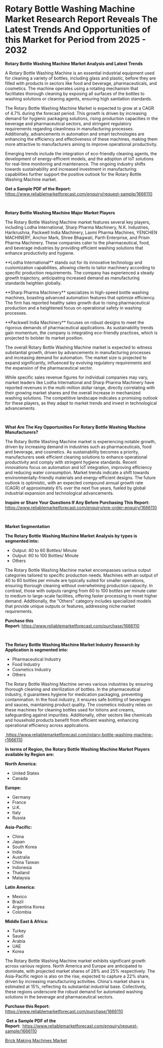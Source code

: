 <p><h1>Rotary Bottle Washing Machine Market Research Report Reveals The Latest Trends And Opportunities of this Market for Period from 2025 - 2032</h1></p><p><strong>Rotary Bottle Washing Machine Market Analysis and Latest Trends</strong></p>
<p><p>A Rotary Bottle Washing Machine is an essential industrial equipment used for cleaning a variety of bottles, including glass and plastic, before they are filled with products in sectors like food and beverage, pharmaceuticals, and cosmetics. The machine operates using a rotating mechanism that facilitates thorough cleaning by exposing all surfaces of the bottles to washing solutions or cleaning agents, ensuring high sanitation standards.</p><p>The Rotary Bottle Washing Machine Market is expected to grow at a CAGR of 4.7% during the forecast period. This growth is driven by increasing demand for hygienic packaging solutions, rising production capacities in the beverage and pharmaceutical sectors, and stringent regulatory requirements regarding cleanliness in manufacturing processes. Additionally, advancements in automation and smart technologies are enhancing the efficiency and effectiveness of these machines, making them more attractive to manufacturers aiming to improve operational productivity. </p><p>Emerging trends include the integration of eco-friendly cleaning agents, the development of energy-efficient models, and the adoption of IoT solutions for real-time monitoring and maintenance. The ongoing industry shifts towards sustainability and increased investment in manufacturing capabilities further support the positive outlook for the Rotary Bottle Washing Machine market.</p></p>
<p><strong>Get a Sample PDF of the Report:&nbsp;</strong> <a href="https://www.reliablemarketforecast.com/enquiry/request-sample/1666110?utm_campaign=3225&utm_medium=2&utm_source=Github&utm_content=ia&utm_term=06032025&utm_id=rotary-bottle-washing-machine">https://www.reliablemarketforecast.com/enquiry/request-sample/1666110</a></p>
<p>&nbsp;</p>
<p><strong>Rotary Bottle Washing Machine Major Market Players</strong></p>
<p><p>The Rotary Bottle Washing Machine market features several key players, including Lodha International, Sharp Pharma Machinery, N.K. Industries, Harikrushna, Packwell India Machinery, Laxmi Pharma Machines, YENCHEN MACHINERY, Anchor Mark, Shree Bhagwati, Parth Enterprise, and Prism Pharma Machinery. These companies cater to the pharmaceutical, food, and beverage industries by providing efficient washing solutions that enhance productivity and hygiene.</p><p>**Lodha International** stands out for its innovative technology and customization capabilities, allowing clients to tailor machinery according to specific production requirements. The company has experienced a steady growth trajectory, anticipating increased demand as manufacturing standards heighten globally. </p><p>**Sharp Pharma Machinery** specializes in high-speed bottle washing machines, boasting advanced automation features that optimize efficiency. The firm has reported healthy sales growth due to rising pharmaceutical production and a heightened focus on operational safety in washing processes.</p><p>**Packwell India Machinery** focuses on robust designs to meet the rigorous demands of pharmaceutical applications. As sustainability trends gain momentum, the company is integrating eco-friendly practices, which is projected to bolster its market position.</p><p>The overall Rotary Bottle Washing Machine market is expected to witness substantial growth, driven by advancements in manufacturing processes and increasing demand for automation. The market size is projected to expand significantly, influenced by evolving regulatory requirements and the expansion of the pharmaceutical sector.</p><p>While specific sales revenue figures for individual companies may vary, market leaders like Lodha International and Sharp Pharma Machinery have reported revenues in the multi-million dollar range, directly correlating with their growing market shares and the overall increase in mechanized washing solutions. The competitive landscape indicates a promising outlook for these players, as they adapt to market trends and invest in technological advancements.</p></p>
<p>&nbsp;</p>
<p><strong>What Are The Key Opportunities For Rotary Bottle Washing Machine Manufacturers?</strong></p>
<p><p>The Rotary Bottle Washing Machine market is experiencing notable growth, driven by increasing demand in industries such as pharmaceuticals, food and beverage, and cosmetics. As sustainability becomes a priority, manufacturers seek efficient cleaning solutions to enhance operational productivity and comply with stringent hygiene standards. Recent innovations focus on automation and IoT integration, improving efficiency and reducing water consumption. Market trends indicate a shift towards environmentally-friendly materials and energy-efficient designs. The future outlook is optimistic, with an expected compound annual growth rate (CAGR) of approximately 6% over the next five years, fueled by global industrial expansion and technological advancements.</p></p>
<p><strong>Inquire or Share Your Questions If Any Before Purchasing This Report:</strong> <a href="https://www.reliablemarketforecast.com/enquiry/pre-order-enquiry/1666110?utm_campaign=3225&utm_medium=2&utm_source=Github&utm_content=ia&utm_term=06032025&utm_id=rotary-bottle-washing-machine">https://www.reliablemarketforecast.com/enquiry/pre-order-enquiry/1666110</a></p>
<p>&nbsp;</p>
<p><strong>Market Segmentation</strong></p>
<p><strong>The Rotary Bottle Washing Machine Market Analysis by types is segmented into:</strong></p>
<p><ul><li>Output: 40 to 60 Bottles/ Minute</li><li>Output: 60 to 100 Bottles/ Minute</li><li>Others</li></ul></p>
<p><p>The Rotary Bottle Washing Machine market encompasses various output categories tailored to specific production needs. Machines with an output of 40 to 60 bottles per minute are typically suited for smaller operations, ensuring thorough cleaning without overwhelming production capacity. In contrast, those with outputs ranging from 60 to 100 bottles per minute cater to medium to large-scale facilities, offering faster processing to meet higher demand. Additionally, the "Others" category includes specialized models that provide unique outputs or features, addressing niche market requirements.</p></p>
<p><strong>Purchase this Report:&nbsp;</strong><a href="https://www.reliablemarketforecast.com/purchase/1666110?utm_campaign=3225&utm_medium=2&utm_source=Github&utm_content=ia&utm_term=06032025&utm_id=rotary-bottle-washing-machine">https://www.reliablemarketforecast.com/purchase/1666110</a></p>
<p>&nbsp;</p>
<p><strong>The Rotary Bottle Washing Machine Market Industry Research by Application is segmented into:</strong></p>
<p><ul><li>Pharmaceutical Industry</li><li>Food Industry</li><li>Cosmetics Industry</li><li>Others</li></ul></p>
<p><p>The Rotary Bottle Washing Machine serves various industries by ensuring thorough cleaning and sterilization of bottles. In the pharmaceutical industry, it guarantees hygiene for medication packaging, preventing contamination. In the food industry, it ensures safe bottling of beverages and sauces, maintaining product quality. The cosmetics industry relies on these machines for cleaning bottles used for lotions and creams, safeguarding against impurities. Additionally, other sectors like chemicals and household products benefit from efficient washing, enhancing operational efficiency across applications.</p></p>
<p><a href="https://www.reliablemarketforecast.com/rotary-bottle-washing-machine-r1666110?utm_campaign=3225&utm_medium=2&utm_source=Github&utm_content=ia&utm_term=06032025&utm_id=rotary-bottle-washing-machine">&nbsp;https://www.reliablemarketforecast.com/rotary-bottle-washing-machine-r1666110</a></p>
<p><strong>In terms of Region, the Rotary Bottle Washing Machine Market Players available by Region are:</strong></p>
<p>
    <p> <strong> North America: </strong>
        <ul>
            <li>United States</li>
            <li>Canada</li>
        </ul>
        </p> 
    <p> <strong> Europe: </strong>
        <ul>
            <li>Germany</li>
            <li>France</li>
            <li>U.K.</li>
            <li>Italy</li>
            <li>Russia</li>
        </ul>
        </p> 
    <p> <strong> Asia-Pacific: </strong>
        <ul>
            <li>China</li>
            <li>Japan</li>
            <li>South Korea</li>
            <li>India</li>
            <li>Australia</li>
            <li>China Taiwan</li>
            <li>Indonesia</li>
            <li>Thailand</li>
            <li>Malaysia</li>
        </ul>
        </p> 
    <p> <strong> Latin America: </strong>
        <ul>
            <li>Mexico</li>
            <li>Brazil</li>
            <li>Argentina Korea</li>
            <li>Colombia</li>
        </ul>
        </p> 
    <p> <strong> Middle East & Africa: </strong>
        <ul>
            <li>Turkey</li>
            <li>Saudi</li>
            <li>Arabia</li>
            <li>UAE</li>
            <li>Korea</li>
        </ul>
    </p>
    </p>
<p><p>The Rotary Bottle Washing Machine market exhibits significant growth across various regions. North America and Europe are anticipated to dominate, with projected market shares of 28% and 25% respectively. The Asia-Pacific region is also on the rise, expected to capture a 22% share, driven by increasing manufacturing activities. China's market share is estimated at 15%, reflecting its substantial industrial base. Collectively, these regions underscore the robust demand for automated washing solutions in the beverage and pharmaceutical sectors.</p></p>
<p><strong>Purchase this Report: </strong><a href="https://www.reliablemarketforecast.com/purchase/1666110?utm_campaign=3225&utm_medium=2&utm_source=Github&utm_content=ia&utm_term=06032025&utm_id=rotary-bottle-washing-machine">https://www.reliablemarketforecast.com/purchase/1666110</a></p>
<p>&nbsp;<strong>Get a Sample PDF of the Report:&nbsp;&nbsp;</strong><a href="https://www.reliablemarketforecast.com/enquiry/request-sample/1666110?utm_campaign=3225&utm_medium=2&utm_source=Github&utm_content=ia&utm_term=06032025&utm_id=rotary-bottle-washing-machine">https://www.reliablemarketforecast.com/enquiry/request-sample/1666110</a></p>
<p><strong></strong></p>
<p><p><a href="https://github.com/shamstirroc7/Market-Research-Report-List-1/blob/main/brick-making-machines-market.md?utm_campaign=3225&utm_medium=2&utm_source=Github&utm_content=ia&utm_term=06032025&utm_id=rotary-bottle-washing-machine">Brick Making Machines Market</a></p></p>